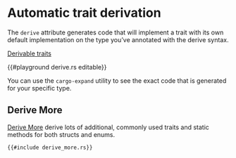 # Automatic trait derivation

The `derive` attribute generates code that will implement a trait with its own default implementation on the type you’ve annotated with the derive syntax.

[Derivable traits]( https://doc.rust-lang.org/book/appendix-03-derivable-traits.html )

{{#playground derive.rs editable}}

You can use the `cargo-expand` utility to see the exact code that is generated for your specific type.

## Derive More

[Derive More]( https://crates.io/crates/derive_more ) derive lots of additional, commonly used traits and static methods for both structs and enums.

```rust,editable,ignore
{{#include derive_more.rs}}
```
